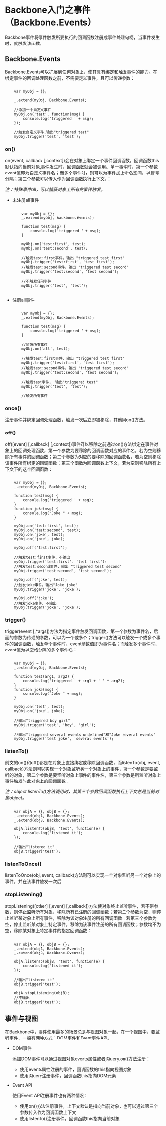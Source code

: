 # Backbone入门之事件（Backbone.Events）

Backbone事件将事件触发所要执行的回调函数注册成事件处理句柄，当事件发生时，就触发该函数。

## Backbone.Events

Backbone.Events可以扩展到任何对象上，使其具有绑定和触发事件的能力。在绑定事件的回调处理函数之前，不需要定义事件，且可以传递参数：

```

    var myObj = {};
    
    _.extend(myObj, Backbone.Events);
    
    //添加一个自定义事件
    myObj.on('test', function(msg) {
        console.log('triggered ' + msg);
    });
    
    //触发自定义事件,输出"triggered test"
    myObj.trigger('test', 'test');
```

### on()

on(event, callback [,context])会在对象上绑定一个事件回调函数，回调函数this默认指向当前对象,事件发生时，回调函数就会被调用。单一事件时，第一个参数event值即为自定义事件名；而多个事件时，则可以为事件加上命名空间，以冒号分隔；第三个参数可以传入作为回调函数执行上下文，：

*注：特殊事件all，可以捕获对象上所有的事件触发。*

- 未注册all事件

    ```
    
        var myObj = {};
        _.extend(myObj, Backbone.Events);
        
        function test(msg) {
            console.log('triggered ' + msg);
        }
        
        myObj.on('test:first', test);
        myObj.on('test:second', test);
        
        //触发test:first事件，输出 "triggered test first"
        myObj.trigger('test:first', 'test first');
        //触发test:second事件，输出 "triggered test second"
        myObj.trigger('test:second', 'test second');
        
        //不触发任何事件
        myObj.trigger('test', 'test');
        
    ```
    
- 注册all事件

    ```
        
        var myObj = {};
        _.extend(myObj, Backbone.Events);
        
        function test(msg) {
            console.log('triggered ' + msg);
        }
        
        //监听所有事件
        myObj.on('all', test);
        
        //触发test:first事件，输出 "triggered test first"
        myObj.trigger('test:first', 'test first');
        //触发test:second事件，输出 "triggered test second"
        myObj.trigger('test:second', 'test second');
        
        //触发test事件， 输出"triggered test"
        myObj.trigger('test', 'test');
        
        //触发所有事件
    ```

### once()

注册事件并绑定回调处理函数，触发一次后立即被移除，其他同on()方法。

### off()

off([event] [,callback] [,context])事件可以移除之前通过on()方法绑定在事件对象上的回调处理函数，第一个参数为要移除的回调函数对应的事件名，若为空则移除所有事件的回调函数；第二个参数为对应的要移除的回调函数名，若为空则移除该事件所有绑定的回调函数：第三个函数为回调函数上下文，若为空则移除所有上下文下的这个回调函数：

```

    var myObj = {};
    _.extend(myObj, Backbone.Events);
    
    function test(msg) {
        console.log('triggered ' + msg);
    }
    function joke(msg) {
        console.log("Joke " + msg);
    }

    myObj.on('test:first', test);
    myObj.on('test:second', test);
    myObj.on('joke', test);
    myObj.on('joke', joke);
    
    myObj.off('test:first');

    //触发test:first事件，不输出
    myObj.trigger('test:first', 'test first');
    //触发test:second事件，输出 "triggered test second"
    myObj.trigger('test:second', 'test second');
    
    myObj.off('joke', test);
    //触发joke事件，输出"Joke joke"
    myObj.trigger('joke', 'joke');
    
    myObj.off('joke');
    //触发joke事件，不输出
    myObj.trigger('joke', 'joke');
```

### trigger()
trigger(event [,*args])方法为指定事件触发回调函数，第一个参数为事件名，后面的参数为传递的参数，可以为一个或多个；trigger()方法可以触发一个或多个事件的回调函数，触发单个事件时，event参数值即为事件名；而触发多个事件时，event值为以空格分隔的多个事件名：

```

    var myObj = {};
    _.extend(myObj, Backbone.Events);
    
    function test(arg1, arg2) {
        console.log('triggered ' + arg1 + ' ' + arg2);
    }
    function joke(msg) {
        console.log("Joke " + msg);
    }
    
    myObj.on('test', test);
    myObj.on('joke', joke);
    
    //输出"triggered boy girl"
    myObj.trigger('test', 'boy', 'girl');
    
    //输出"triggered several events undefined"和"Joke several events"
    myObj.trigger('test joke', 'several events');
```

### listenTo()

前文的on()和off()都是在对象上直接绑定或移除回调函数，而listenTo(obj, event, callback)方法则可以实现一个对象监听另一个对象上的事件，第一个参数是要监听的对象，第二个参数是要坚听对象上事件的事件名，第三个参数是所监听对象上事件触发时此对象上的回调函数：

*注：object.listenTo()方法调用时，其第三个参数回调函数执行上下文总是当前对象object。*

```

    var objA = {}, objB = {};
    _.extend(objA, Backbone.Events);
    _.extend(objB, Backbone.Events);
    
    objA.listenTo(objB, 'test', function(e) {
        console.log('listened it');
    });
    
    //输出"listened it"
    objB.trigger('test');
```

### listenToOnce()

listenToOnce(obj, event, callback)方法则可以实现一个对象监听另一个对象上的事件，并在该事件触发一次后

### stopListening()

stopListening([other] [,event] [,callback])方法使对象终止监听事件，若不带参数，则停止监听所有对象，移除所有已注册的回调函数；若第二个参数为空，则停止监听某对象上所有事件，移除为该对象注册的所有回调函数；若第三个参数为空，停止监听某对象上特定事件，移除为该事件注册的所有回调函数；参数均不为空，移除某对象上特定事件的指定回调函数：

```

    var objA = {}, objB = {};
    _.extend(objA, Backbone.Events);
    _.extend(objB, Backbone.Events);
    
    objA.listenTo(objB, 'test', function(e) {
        console.log('listened it');
    });
    
    //输出"listened it"
    objB.trigger('test');
    
    objA.stopListening(objB);
    //不输出
    objB.trigger('test');
```

## 事件与视图

在Backbone中，事件使用最多的场景总是与视图对象一起，在一个视图中，要监听事件，一般有两种方式：DOM事件和Event事件API。

- DOM事件

    添加DOM事件可以通过视图对象events属性或者jQuery.on()方法注册：
    
    - 使用events属性注册的事件，回调函数的this指向视图对象
    - 使用jQuery注册事件，回调函数this指向DOM元素
    
- Event API

    使用Event API注册事件也有两种情况：
    
    - 使用on()方法注册事件，上下文默认是指向当前对象，也可以通过第三个参数传入作为回调函数上下文
    - 使用listenTo()注册事件，回调函数this指向当前对象

